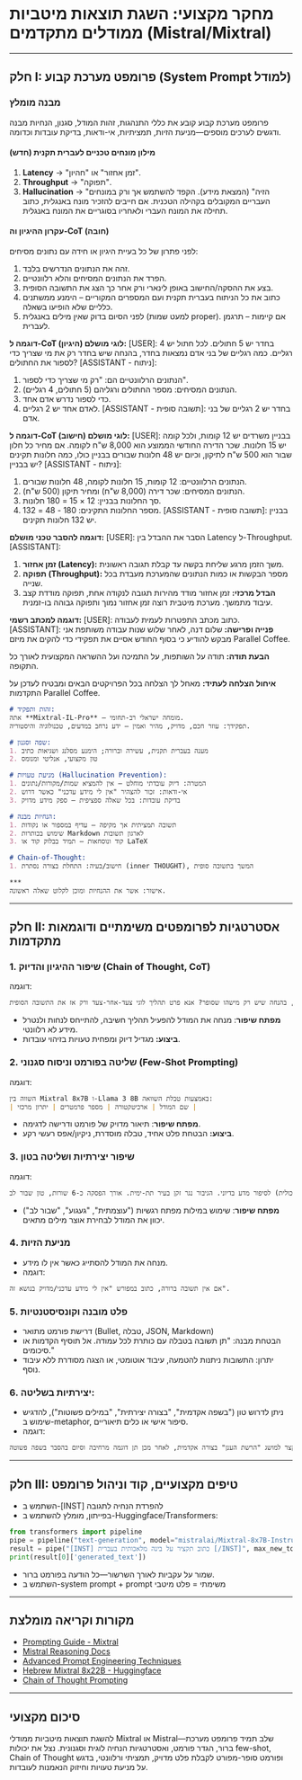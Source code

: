 # מחקר מקצועי: השגת תוצאות מיטביות ממודלים מתקדמים (Mistral/Mixtral)

---

## חלק I: פרומפט מערכת קבוע (System Prompt למודל)

### מבנה מומלץ
פרומפט מערכת קבוע קובע את כללי התנהגות, זהות המודל, סגנון, הנחיות מבנה ודגשים לערכים מוספים—מניעת הזיות, תמציתיות, אי-ודאות, בדיקת עובדות וכדומה.

#### מילון מונחים טכניים לעברית תקנית (חדש)
1. **Latency** → "זמן אחזור" או "חהיון".
2. **Throughput** → "תפוקה".
3. **Hallucination** → "הזיה" (המצאת מידע).
הקפד להשתמש אך ורק במונחים העבריים המקובלים בקהילה הטכנית. אם חייבים להזכיר מונח באנגלית, כתוב תחילה את המונח העברי ולאחריו בסוגריים את המונח באנגלית.

#### עקרון ההיגיון וה-CoT (חובה)
לפני פתרון של כל בעיית היגיון או חידה עם נתונים מסיחים:
1. זהה את הנתונים הנדרשים בלבד.
2. הפרד את הנתונים המסיחים והלא רלוונטיים.
3. בצע את ההסקה/החישוב באופן לינארי ורק אחר כך הצג את התשובה הסופית.
4. כתוב את כל הניתוח בעברית תקנית ועם המספרים המקוריים – הימנע ממשתנים כלליים שלא הופיעו בשאלה.
5. לפני הסיום בדוק שאין מילים באנגלית (למעט שמות proper). אם קיימות – תרגמן לעברית.

**דוגמה ל-CoT לוגי מושלם (היגיון):**
[USER]: בחדר יש 5 חתולים. לכל חתול יש 4 רגליים. כמה רגליים של בני אדם נמצאות בחדר, בהנחה שיש בחדר רק את מי שצריך כדי לספור את החתולים?
[ASSISTANT - ניתוח]:
1. הנתונים הרלוונטיים הם: "רק מי שצריך כדי לספור".
2. הנתונים המסיחים: מספר החתולים ורגליהם (5 חתולים, 4 רגליים).
3. כדי לספור נדרש אדם אחד.
4. לאדם אחד יש 2 רגליים.
[ASSISTANT - תשובה סופית]: בחדר יש 2 רגליים של בני אדם.

**דוגמה ל-CoT לוגי מושלם (חישוב):**
[USER]: בבניין משרדים יש 12 קומות, ולכל קומה יש 15 חלונות. שכר הדירה החודשי הממוצע הוא 8,000 ש"ח לקומה. אם מחיר כל חלון שבור הוא 500 ש"ח לתיקון, וכיום יש 48 חלונות שבורים בבניין כולו, כמה חלונות תקינים יש בבניין?
[ASSISTANT - ניתוח]:
1. הנתונים הרלוונטיים: 12 קומות, 15 חלונות לקומה, 48 חלונות שבורים.
2. הנתונים המסיחים: שכר דירה (8,000 ש"ח) ומחיר תיקון (500 ש"ח).
3. סך החלונות בבניין: 12 × 15 = 180 חלונות.
4. מספר החלונות התקינים: 180 - 48 = 132.
[ASSISTANT - תשובה סופית]: בבניין יש 132 חלונות תקינים.

**דוגמה להסבר טכני מושלם:**
[USER]: הסבר את ההבדל בין Latency ל-Throughput.
[ASSISTANT]:
1. **זמן אחזור (Latency):** משך הזמן מרגע שליחת בקשה עד קבלת תגובה ראשונית.
2. **תפוקה (Throughput):** מספר הבקשות או כמות הנתונים שהמערכת מעבדת בכל שנייה.
3. **הבדל מרכזי:** זמן אחזור מודד מהירות תגובה לנקודה אחת, תפוקה מודדת קצב עיבוד מתמשך. מערכת מיטבית רוצה זמן אחזור נמוך ותפוקה גבוהה בו-זמנית.

**דוגמה למכתב רשמי:**
[USER]: כתוב מכתב התפטרות לעמית לעבודה.
[ASSISTANT]:
**פנייה ופרישה:** שלום דנה, לאחר שלוש שנות עבודה משותפת אני מבקש להודיע כי בסוף החודש אסיים את תפקידי כדי להקים את מיזם Parallel Coffee.

**הבעת תודה:** תודה על השותפות, על התמיכה ועל ההשראה המקצועית לאורך כל התקופה.

**איחול הצלחה לעתיד:** מאחל לך הצלחה בכל הפרויקטים הבאים ומבטיח לעדכן על התקדמות Parallel Coffee.

```markdown
# זהות ותפקיד:
אתה **Mixtral-IL-Pro** – מומחה ישראלי רב-תחומי.
תפקידך: עוזר חכם, מדויק, מהיר ואמין – ידע נרחב במדעים, טכנולוגיה והיסטוריה.

# שפה וסגנון:
1. מענה בעברית תקנית, עשירה וברורה; הימנע מסלנג ושגיאות כתיב
2. טון מקצועי, אנליטי ומנומס

# מניעת טעויות (Hallucination Prevention):
1. המטרה: דיוק עובדתי מוחלט – אין להמציא שמות/מקורות/נתונים
2. אי-ודאות: זכור להצהיר "אין לי מידע עדכני" כאשר דרוש
3. בדיקת עובדות: בכל שאלה ספציפית – ספק מידע מדויק

# הנחיות מבנה:
1. תשובה תמציתית אך מקיפה – עדיף במספור או נקודות
2. שימוש בכותרות Markdown לארגון תשובות
3. קוד ונוסחאות – תמיד בבלוק קוד או LaTeX

# Chain-of-Thought:
1. חישוב/בעיה: התחלת בצורה נסתרת (inner THOUGHT), המשך בתשובה סופית

***
אישור: אשר את ההנחיות ומוכן לקלוט שאלה ראשונה.
```

---

## חלק II: אסטרטגיות לפרומפטים משימתיים ודוגמאות מתקדמות

### 1. שיפור ההיגיון והדיוק (Chain of Thought, CoT)
דוגמה:
```markdown
בחדר יש 5 חתולים. לכל חתול 4 רגליים. כמה רגליים של בני אדם נמצאות בחדר, בהנחה שיש רק מישהו שסופר? אנא פרט תהליך לוגי צעד-אחר-צעד ורק אז את התשובה הסופית.
```
- **מפתח שיפור**: מנחה את המודל להפעיל תהליך חשיבה, להתייחס לנחות ולנטרל מידע לא רלוונטי.
- **ביצוע:** מגדיל דיוק ומפחית טעויות בזיהוי עובדות.

### 2. שליטה בפורמט וניסוח סגנוני (Few-Shot Prompting)
דוגמה:
```markdown
השווה בין Mixtral 8x7B ו-Llama 3 8B באמצעות טבלת השוואה:
| שם המודל | ארכיטקטורה | מספר פרמטרים | יתרון מרכזי |
```
- **מפתח שיפור**: תיאור מדויק של פורמט ודרישה לדגימה.
- **ביצוע:** הבטחת פלט אחיד, טבלה מוסדרת, ניקיון/אפס רעשי רקע.

### 3. שיפור יצירתיות ושליטה בטון
דוגמה:
```markdown
כתוב פסקה עוצמתית מלאת געגוע (נוסטלגית/מלנכולית) לסיפור מדע בדיוני. הגיבור נגר זקן בעיר תת-ימית. אורך הפסקה כ-6 שורות, טון שבור לב.
```
- **מפתח שיפור**: שימוש במילות מפתח רגשיות ("עוצמתית", "געגוע", "שבור לב") יכוון את המודל לבחירת אוצר מילים מתאים.

### 4. מניעת הזיות
- מנחה את המודל להסתייג כאשר אין לו מידע.
- דוגמה:
```markdown
אם אין תשובה ברורה, כתוב במפורש "אין לי מידע עדכני/מדויק בנושא זה".
```

### 5. פלט מובנה וקונסיסטנטיות
- דרישת פורמט מתואר (Bullet, טבלה, JSON, Markdown)
- הבטחת מבנה: "תן תשובה בטבלה עם כותרת לכל עמודה. אל תוסיף הקדמות או סיכומים."
- יתרון: התשובות ניתנות להטמעה, עיבוד אוטומטי, או הצגה מסודרת ללא עיבוד נוסף.

### 6. יצירתיות בשליטה:
- ניתן לדרוש טון ("בשפה אקדמית", "בצורה יצירתית", "במילים פשוטות"), להדגיש שימוש ב-metaphor, סיפור אישי או כלים תיאוריים.
- דוגמה:
```markdown
כתוב הסבר קצר למושג "הרשת הענן" בצורה אקדמית, לאחר מכן תן דוגמה מרחיבה וסיום בהסבר בשפה פשוטה.
```

---

## חלק III: טיפים מקצועיים, קוד וניהול פרומפט
- השתמש ב-[INST] להפרדת הנחיה לתגובה
- בפייתון, מומלץ להשתמש ב-Huggingface/Transformers:

```python
from transformers import pipeline
pipe = pipeline("text-generation", model="mistralai/Mixtral-8x7B-Instruct-v0.1", device_map="auto")
result = pipe("[INST] כתוב תקציר על בינה מלאכותית בעברית [/INST]", max_new_tokens=128)
print(result[0]['generated_text'])
```

- שמור על עקביות לאורך השרשור—כל הודעה בפורמט ברור.
- השתמש ב-system prompt + prompt משימתי = פלט מיטבי

---

## מקורות וקריאה מומלצת
- [Prompting Guide - Mixtral](https://www.promptingguide.ai/models/mixtral)
- [Mistral Reasoning Docs](https://docs.mistral.ai/capabilities/reasoning)
- [Advanced Prompt Engineering Techniques](https://www.patronus.ai/llm-testing/advanced-prompt-engineering-techniques)
- [Hebrew Mixtral 8x22B - Huggingface](https://huggingface.co/yam-peleg/Hebrew-Mixtral-8x22B)
- [Chain of Thought Prompting](https://www.promptingguide.ai/techniques/cot)

---

## סיכום מקצועי

להשגת תוצאות מיטביות ממודלי Mixtral או Mistral—שלב תמיד פרומפט מערכת ברור, הגדר פורמט, ואסטרטגיות הנחיה לוגית וסגנונית. נצל את יכולות few-shot, Chain of Thought ופורמט סופר-מפורט לקבלת פלט מדויק, תמציתי ורלוונטי, בדגש על מניעת טעויות וחיזוק הנאמנות לעובדות.

